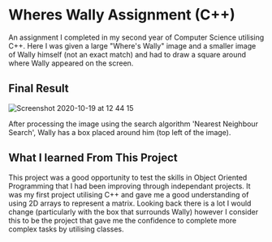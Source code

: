 # Wheres Wally Assignment (C++)
An assignment I completed in my second year of Computer Science utilising C++. Here I was given a large "Where's Wally" image and a smaller image of Wally himself (not an exact match) and had to draw a square around where Wally appeared on the screen.

## Final Result

![Screenshot 2020-10-19 at 12 44 15](https://user-images.githubusercontent.com/45488907/96446407-46659480-1209-11eb-922e-f5155fe13fc5.png)

After processing the image using the search algorithm 'Nearest Neighbour Search', Wally has a box placed around him (top left of the image).

## What I learned From This Project

This project was a good opportunity to test the skills in Object Oriented Programming that I had been improving through independant projects. It was my first project utilising C++ and gave me a good understanding of using 2D arrays to represent a matrix. Looking back there is a lot I would change (particularly with the box that surrounds Wally) however I consider this to be the project that gave me the confidence to complete more complex tasks by utilising classes.
